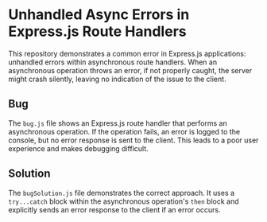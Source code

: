 # Unhandled Async Errors in Express.js Route Handlers

This repository demonstrates a common error in Express.js applications: unhandled errors within asynchronous route handlers.  When an asynchronous operation throws an error, if not properly caught, the server might crash silently, leaving no indication of the issue to the client.

## Bug
The `bug.js` file shows an Express.js route handler that performs an asynchronous operation.  If the operation fails, an error is logged to the console, but no error response is sent to the client.  This leads to a poor user experience and makes debugging difficult.

## Solution
The `bugSolution.js` file demonstrates the correct approach. It uses a `try...catch` block within the asynchronous operation's `then` block and explicitly sends an error response to the client if an error occurs.